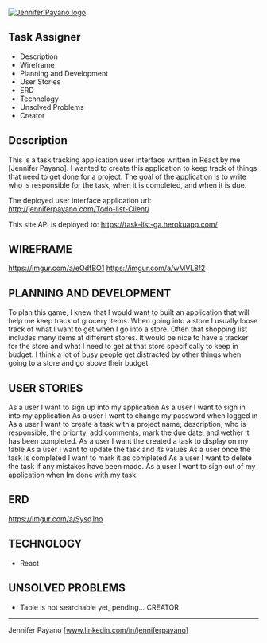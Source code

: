 [![Jennifer Payano logo](https://i.imgur.com/A6F7cRJ.png)](https://jenniferpayano.com)

Task Assigner
----------------
* Description
* Wireframe
* Planning and Development
* User Stories
* ERD
* Technology
* Unsolved Problems
* Creator

Description
------------
This is a task tracking application user interface written in React by me [Jennifer Payano].
I wanted to create this application to keep track of things that need to get done for a project.
The goal of the application is to write who is responsible for the task, when it is completed, and when it is due.

The deployed user interface application url: http://jenniferpayano.com/Todo-list-Client/

This site API is deployed to: https://task-list-ga.herokuapp.com/


WIREFRAME
---------
https://imgur.com/a/eOdfBO1
https://imgur.com/a/wMVL8f2

PLANNING AND DEVELOPMENT
------------------------
To plan this game, I knew that I would want to built an application that will help me keep track of grocery items.
When going into a store I usually loose track of what I want to get when I go into a store. Often
that shopping list includes many items at different stores. It would be nice to have a tracker
for the store and what I need to get at that store specifically to keep in budget. I think a lot of busy people get distracted by other things when going to a store and go above their budget.

USER STORIES
------------
As a user I want to sign up into my application
As a user I want to sign in into my application
As a user I want to change my password when logged in
As a user I want to create a task with a project name, description, who is
  responsible, the priority, add comments, mark the due date, and wether it has
  been completed.
As a user I want the created a task to display on my table
As a user I want to update the task and its values
As a user once the task is completed I want to mark it as completed
As a user I want to delete the task if any mistakes have been made.
As a user I want to sign out of my application when Im done with my task.

ERD
-----------------
https://imgur.com/a/Sysq1no

TECHNOLOGY
------------
- React


UNSOLVED PROBLEMS
-----------------
- Table is not searchable yet, pending...
CREATOR
---------
Jennifer Payano [www.linkedin.com/in/jenniferpayano]
